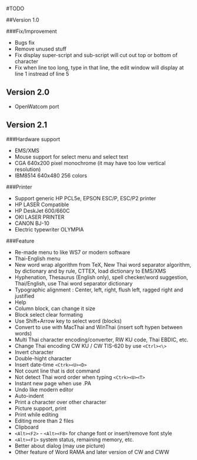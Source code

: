 #TODO

##Version 1.0

###Fix/Improvement
- Bugs fix
- Remove unused stuff
- Fix display super-script and sub-script will cut out top or bottom of character
- Fix when line too long, type in that line, the edit window will display at line 1 instread of line 5

## Version 2.0
- OpenWatcom port

## Version 2.1

###Hardware support
- EMS/XMS
- Mouse support for select menu and select text
- CGA 640x200 pixel monochrome (it may have too low vertical resolution)
- IBM8514 640x480 256 colors

###Printer
- Support generic HP PCL5e, EPSON ESC/P, ESC/P2 printer
- HP LASER Compatible
- HP DeskJet 600/660C
- OKI LASER PRINTER
- CANON BJ-10
- Electric typewriter OLYMPIA

###Feature
- Re-made menu to like WS7 or modern software
- Thai-English menu
- New word wrap algorithm from TeX, New Thai word separator algorithm, by dictionary and by rule, CTTEX, load dictionary to EMS/XMS
- Hyphenation, Thesaurus (English only), spell checker/word suggestion, Thai/English, use Thai word separator dictionary
- Typographic alignment : Center, left, right, flush left, ragged right and justified
- Help
- Column block, can change it size
- Block select clear formating
- Use Shift+Arrow key to select word (blocks)
- Convert to use with MacThai and WinThai (insert soft hypen between words)
- Multi Thai character encoding/converter, RW KU code, Thai EBDIC, etc.
- Change Thai encoding CW KU / CW TIS-620 by use `<Ctrl><\>`
- Invert character
- Double-hight character
- Insert date-time `<Ctrk><U><D>`
- Not count line that is dot command
- Not detect Thai word order when typing `<Ctrk><U><T>`
- Instant new page when use .PA
- Undo like modern editor
- Auto-indent
- Print a character over other character
- Picture support, print
- Print while editing
- Editing more than 2 files
- Clipboard
- `<Alt><F2>` - `<Alt><F8>` for change font or insert/remove font style
- `<Alt><F1>` system status, remaining memory, etc.
- Better about dialog (may use picture)
- Other feature of Word RAMA and later version of CW and CWW
